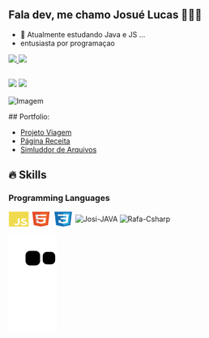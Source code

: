 ## Fala dev, me chamo Josué Lucas 🧑🏽‍💻

- 🌱 Atualmente estudando Java e JS ...
- entusiasta por programaçao


<div>
  <a href="https://github.com/JosueLucas">
    <img height="180em" src="https://github-readme-stats.vercel.app/api?username=JosueLucas&show_icons=true&theme=dracula&include_all_commits=true&count_private=true"/>
    <img height="180em" src="https://github-readme-stats.vercel.app/api/top-langs/?username=JosueLucas&layout=compact&langs_count=16&theme=dracula"/>
</div>
  
##
 
<div> 
  <a href = "mailto:luccasmonsi@gmail.com"><img src="https://img.shields.io/badge/Gmail-D14836?style=for-the-badge&logo=gmail&logoColor=white"></a>
  <a href="www.linkedin.com/in/josué-lucas-b85a5a276" target="_blank"><img src="https://img.shields.io/badge/-LinkedIn-%230077B5?style=for-the-badge&logo=linkedin&logoColor=white" target="_blank"></a> 
</div>

<!-- GIF -->
<p align="left">
  <img align="center" src="https://github.com/VariableBee/VariableBee/assets/77739311/4e9f41af-6b57-49a7-b15a-74322e96b4d7" alt="Imagem">
</p>
<!-- Portfolio -->
## Portfolio:

- [Projeto Viagem ](https://github.com/Josuelucas/projeto-viagens)
- [Página Receita](https://github.com/Josuelucas/paginareceita-rock)
- [Simluddor de Arquivos](https://github.com//Josuelucas/SimuladorSistemaArquivos)


## 🔥 Skills
<!-- Skills: Programming Languages -->
  <div style="flex-basis: 48%;">
    <h3>Programming Languages</h3>
  <img align="center" alt="Josi-Js" height="30" width="40" src="https://raw.githubusercontent.com/devicons/devicon/master/icons/javascript/javascript-plain.svg">
  <img align="center" alt="Josi-HTML" height="30" width="40" src="https://raw.githubusercontent.com/devicons/devicon/master/icons/html5/html5-original.svg">
  <img align="center" alt="Josi-CSS" height="30" width="40" src="https://raw.githubusercontent.com/devicons/devicon/master/icons/css3/css3-original.svg">
  <img align="center" alt="Josi-JAVA" height="60" width="50" src="https://cdn.jsdelivr.net/gh/devicons/devicon@latest/icons/java/java-original-wordmark.svg">
  <img align="center" alt="Rafa-Csharp" height="30" width="50" src="https://cdn.jsdelivr.net/gh/devicons/devicon@latest/icons/docker/docker-original-wordmark.svg">
  </div>
  
  

 ![Snake animation](https://github.com/rafaballerini/rafaballerini/blob/output/github-contribution-grid-snake.svg)
